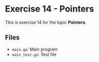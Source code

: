 # Exercise 14 - Pointers

This is exercise 14 for the topic **Pointers**.

## Files
- `main.go`: Main program
- `main_test.go`: Test file
